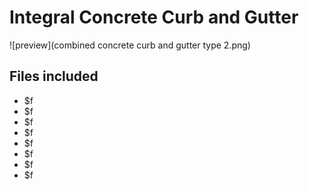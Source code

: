 ﻿# Integral Concrete Curb and Gutter

![preview](combined concrete curb and gutter type 2.png)

## Files included

- $f
- $f
- $f
- $f
- $f
- $f
- $f
- $f

